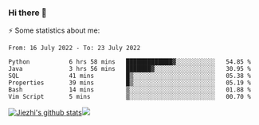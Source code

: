 ### Hi there 👋

⚡ Some statistics about me:


<!--START_SECTION:waka-->

```text
From: 16 July 2022 - To: 23 July 2022

Python           6 hrs 58 mins   █████████████▓░░░░░░░░░░░   54.85 %
Java             3 hrs 56 mins   ███████▓░░░░░░░░░░░░░░░░░   30.95 %
SQL              41 mins         █▒░░░░░░░░░░░░░░░░░░░░░░░   05.38 %
Properties       39 mins         █▒░░░░░░░░░░░░░░░░░░░░░░░   05.19 %
Bash             14 mins         ▒░░░░░░░░░░░░░░░░░░░░░░░░   01.88 %
Vim Script       5 mins          ▒░░░░░░░░░░░░░░░░░░░░░░░░   00.70 %
```

<!--END_SECTION:waka-->





[![Jiezhi's github stats](https://github-readme-stats.vercel.app/api?username=Jiezhi&show_icons=true)](https://github.com/Jiezhi/github-readme-stats)[![](https://stats.justsong.cn/api/leetcode/?username=Jiezhi)](https://leetcode.com/Jiezhi/) 
<!--
[![Top Langs](https://github-readme-stats.vercel.app/api/top-langs/?username=Jiezhi&hide=javascript,html)](https://github.com/Jiezhi/github-readme-stats)

**Jiezhi/Jiezhi** is a ✨ _special_ ✨ repository because its `README.md` (this file) appears on your GitHub profile.

Here are some ideas to get you started:

- 🔭 I’m currently working on ...
- 🌱 I’m currently learning ...
- 👯 I’m looking to collaborate on ...
- 🤔 I’m looking for help with ...
- 💬 Ask me about ...
- 📫 How to reach me: ...
- 😄 Pronouns: ...
- ⚡ Fun fact: ...
-->

